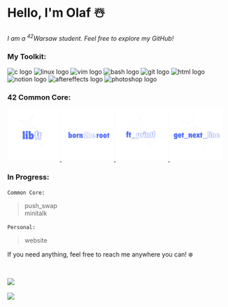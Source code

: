 # Hello, I'm Olaf ☃️
*I am a  <sup>42</sup>Warsaw student. Feel free to explore my GitHub!*

### My Toolkit:
<img src="https://cdn.jsdelivr.net/gh/devicons/devicon/icons/c/c-original.svg" width="40" alt="c logo"> <img src="https://cdn.jsdelivr.net/gh/devicons/devicon/icons/linux/linux-original.svg" width="40" alt="linux logo"> <img src="https://cdn.jsdelivr.net/gh/devicons/devicon/icons/vim/vim-original.svg" width="40" alt="vim logo"> <img src="https://cdn.jsdelivr.net/gh/devicons/devicon/icons/bash/bash-original.svg" width="40" alt="bash logo"> <img src="https://cdn.jsdelivr.net/gh/devicons/devicon/icons/git/git-original.svg" width="40" alt="git logo"> <img src="https://cdn.jsdelivr.net/gh/devicons/devicon/icons/html5/html5-original.svg" width="40" alt="html logo"> <img src="https://cdn.jsdelivr.net/gh/devicons/devicon/icons/notion/notion-original.svg" width="40" alt="notion logo"> <img src="https://cdn.jsdelivr.net/gh/devicons/devicon/icons/aftereffects/aftereffects-original.svg" width="40" alt="aftereffects logo"> <img src="https://cdn.jsdelivr.net/gh/devicons/devicon/icons/photoshop/photoshop-original.svg" width="40" alt="photoshop logo">

### 42 Common Core: 
<picture>
  <a href="https://github.com/0h-laugh/Core/tree/main/libft">
    <img src="https://github.com/0h-laugh/0h-laugh/raw/main/keep_laughing/libft.png" width="120" alt="libft.png">
  </a>
</picture>
<picture>
  <a href="https://github.com/0h-laugh/0h-laugh/blob/main/keep_laughing/born2beroot.png">
    <img src="https://github.com/0h-laugh/0h-laugh/raw/main/keep_laughing/born2beroot.png" width="120" alt="born2beroot.png">
  </a>
</picture>
<picture>
  <a href="https://github.com/0h-laugh/Core/tree/main/ft_printf">
    <img src="https://github.com/0h-laugh/0h-laugh/raw/main/keep_laughing/ft_printf.png" width="120" alt="ft_printf.png">
  </a>
</picture>
<picture>
  <a href="https://github.com/0h-laugh/Core/tree/main/get_next_line">
    <img src="https://github.com/0h-laugh/0h-laugh/raw/main/keep_laughing/get_next_line.png" width="120" alt="get_next_line.png">
  </a>
</picture>

### In Progress:
`Common Core:`
> push_swap </br>
> minitalk

`Personal:`
> website </br>

If you need anything, feel free to reach me anywhere you can! ❄️
#
![](https://github-readme-stats.vercel.app/api/top-langs/?username=0h-laugh&theme=tokyonight&hide_border=true&include_all_commits=false&count_private=false&layout=compact) </br>

[![](https://visitcount.itsvg.in/api?id=0h-laugh&icon=5&color=6)](https://visitcount.itsvg.in)
